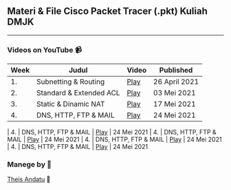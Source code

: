 ## Materi & File Cisco Packet Tracer (.pkt) Kuliah DMJK
-----
### Videos on YouTube 📹
| Week | Judul | Video | Published |
|---|---|---|---|
| 1. | Subnetting & Routing | [Play](https://youtu.be/US753WWB8Qs) | 26 April 2021
| 2. | Standard & Extended ACL | [Play](https://youtu.be/78JLpJwtGAI) | 03  Mei 2021
| 3. | Static & Dinamic NAT | [Play](https://youtu.be/LtlIaNhSTf8) | 17 Mei 2021
| 4. | DNS, HTTP, FTP & MAIL | [Play](https://youtu.be/UYeuJaQIGvY) | 24 Mei 2021

| 4. | DNS, HTTP, FTP & MAIL | [Play](https://youtu.be/UYeuJaQIGvY) | 24 Mei 2021
| 4. | DNS, HTTP, FTP & MAIL | [Play](https://youtu.be/UYeuJaQIGvY) | 24 Mei 2021
| 4. | DNS, HTTP, FTP & MAIL | [Play](https://youtu.be/UYeuJaQIGvY) | 24 Mei 2021
| 4. | DNS, HTTP, FTP & MAIL | [Play](https://youtu.be/UYeuJaQIGvY) | 24 Mei 2021

### Manege by 📝
[Theis Andatu](https://theisandatu.com) 🚀

